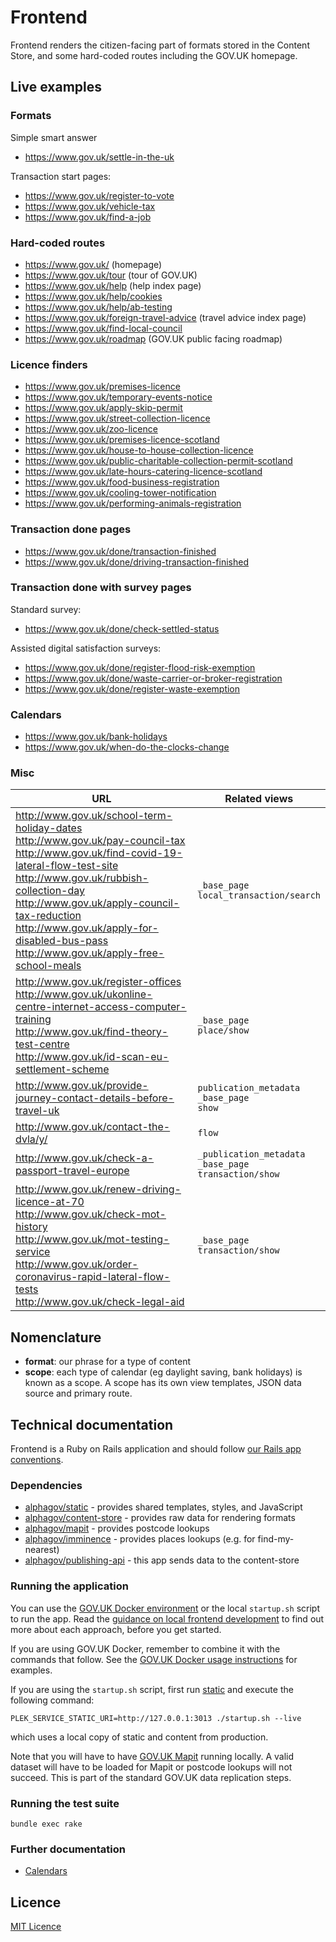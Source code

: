 # Frontend

Frontend renders the citizen-facing part of formats stored in the Content Store, and
some hard-coded routes including the GOV.UK homepage.
## Live examples

### Formats

Simple smart answer
* https://www.gov.uk/settle-in-the-uk

Transaction start pages:
 * https://www.gov.uk/register-to-vote
 * https://www.gov.uk/vehicle-tax
 * https://www.gov.uk/find-a-job

### Hard-coded routes

* https://www.gov.uk/ (homepage)
* https://www.gov.uk/tour (tour of GOV.UK)
* https://www.gov.uk/help (help index page)
* https://www.gov.uk/help/cookies
* https://www.gov.uk/help/ab-testing
* https://www.gov.uk/foreign-travel-advice (travel advice index page)
* https://www.gov.uk/find-local-council
* https://www.gov.uk/roadmap (GOV.UK public facing roadmap)

### Licence finders

* https://www.gov.uk/premises-licence
* https://www.gov.uk/temporary-events-notice
* https://www.gov.uk/apply-skip-permit
* https://www.gov.uk/street-collection-licence
* https://www.gov.uk/zoo-licence
* https://www.gov.uk/premises-licence-scotland
* https://www.gov.uk/house-to-house-collection-licence
* https://www.gov.uk/public-charitable-collection-permit-scotland
* https://www.gov.uk/late-hours-catering-licence-scotland
* https://www.gov.uk/food-business-registration
* https://www.gov.uk/cooling-tower-notification
* https://www.gov.uk/performing-animals-registration

### Transaction done pages

* https://www.gov.uk/done/transaction-finished
* https://www.gov.uk/done/driving-transaction-finished

### Transaction done with survey pages

Standard survey:

* https://www.gov.uk/done/check-settled-status

Assisted digital satisfaction surveys:

* https://www.gov.uk/done/register-flood-risk-exemption
* https://www.gov.uk/done/waste-carrier-or-broker-registration
* https://www.gov.uk/done/register-waste-exemption

### Calendars

* https://www.gov.uk/bank-holidays
* https://www.gov.uk/when-do-the-clocks-change

### Misc

| URL  | Related views |
|-|-|
| http://www.gov.uk/school-term-holiday-dates<br>http://www.gov.uk/pay-council-tax<br>http://www.gov.uk/find-covid-19-lateral-flow-test-site<br>http://www.gov.uk/rubbish-collection-day<br>http://www.gov.uk/apply-council-tax-reduction<br>http://www.gov.uk/apply-for-disabled-bus-pass<br>http://www.gov.uk/apply-free-school-meals | `_base_page` <br>`local_transaction/search` |
| http://www.gov.uk/register-offices<br>http://www.gov.uk/ukonline-centre-internet-access-computer-training<br>http://www.gov.uk/find-theory-test-centre<br>http://www.gov.uk/id-scan-eu-settlement-scheme | `_base_page`<br>`place/show` |
| http://www.gov.uk/provide-journey-contact-details-before-travel-uk | `publication_metadata`<br>`_base_page`<br>`show` |
| http://www.gov.uk/contact-the-dvla/y/ | `flow` |
| http://www.gov.uk/check-a-passport-travel-europe | `_publication_metadata`<br>`_base_page`<br>`transaction/show` |
| http://www.gov.uk/renew-driving-licence-at-70    <br>http://www.gov.uk/check-mot-history    <br>http://www.gov.uk/mot-testing-service    <br>http://www.gov.uk/order-coronavirus-rapid-lateral-flow-tests   <br>http://www.gov.uk/check-legal-aid | `_base_page`<br>`transaction/show` |
## Nomenclature

- **format**: our phrase for a type of content
- **scope**: each type of calendar (eg daylight saving, bank holidays) is known as a scope. A scope has its own view templates, JSON data source and primary route.

## Technical documentation

Frontend is a Ruby on Rails application and should follow [our Rails app conventions](https://docs.publishing.service.gov.uk/manual/conventions-for-rails-applications.html).

### Dependencies

- [alphagov/static](https://github.com/alphagov/static) - provides shared templates, styles, and JavaScript
- [alphagov/content-store](https://github.com/alphagov/content-store) - provides raw data for rendering formats
- [alphagov/mapit](https://github.com/alphagov/mapit) - provides postcode lookups
- [alphagov/imminence](https://github.com/alphagov/imminence) - provides places lookups (e.g. for find-my-nearest)
- [alphagov/publishing-api](https://github.com/alphagov/publishing-api) - this app sends data to the content-store

### Running the application

You can use the [GOV.UK Docker environment](https://github.com/alphagov/govuk-docker) or the local `startup.sh` script to run the app. Read the [guidance on local frontend development](https://docs.publishing.service.gov.uk/manual/local-frontend-development.html) to find out more about each approach, before you get started.

If you are using GOV.UK Docker, remember to combine it with the commands that follow. See the [GOV.UK Docker usage instructions](https://github.com/alphagov/govuk-docker#usage) for examples.

If you are using the `startup.sh` script, first run [static](https://github.com/alphagov/static) and execute the following command:

```
PLEK_SERVICE_STATIC_URI=http://127.0.0.1:3013 ./startup.sh --live
```

which uses a local copy of static and content from production.

Note that you will have to have [GOV.UK Mapit](https://github.com/alphagov/mapit) running locally. A valid dataset will have to be loaded for Mapit or postcode lookups will not succeed. This is part of the standard GOV.UK data replication steps.

### Running the test suite

```
bundle exec rake
```
### Further documentation

- [Calendars](docs/calendars.md)

## Licence

[MIT Licence](LICENCE.txt)
